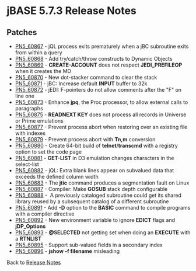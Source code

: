 # jBASE 5.7.3 Release Notes

<PageHeader />

## Patches

- [PN5\_60867](./../pn5_60867) - jQL process exits prematurely when a jBC subroutine exits from within a query
- [PN5\_60868](./../pn5_60868) - Add try/catch/throw constructs to Dynamic Objects
- [PN5\_60869](./../pn5_60869) - **CREATE-ACCOUNT** does not respect **JEDI\_PREFILEOP** when it creates the MD
- [PN5\_60870](./../pn5_60870) - New dot-stacker command to clear the stack
- [PN5\_60871](./../pn5_60871) - jBC: Increase default **INPUT** buffer to 32k
- [PN5\_60872](./../pn5_60872) - jEDI: F-pointers do not allow comments after the "F" on line one
- [PN5\_60873](./../pn5_60873) - Enhance **jpq**, the Proc processor, to allow external calls to paragraphs
- [PN5\_60875](./../pn5_60875) - **READNEXT KEY** does not process all records in Universe or Prime emulations
- [PN5\_60877](./../pn5_60877) - Prevent process abort when restoring over an existing file with indexes
- [PN5\_60879](./../pn5_60879) - Prevent process abort with **Tn,m** conversion
- [PN5\_60880](./../pn5_60880) - Create 64-bit build of **telnet**/**transcmd** with a registry option to set the code page
- [PN5\_60881](./../pn5_60881) - **GET-LIST** in D3 emulation changes characters in the select-list
- [PN5\_60882](./../pn5_60882) - jQL: Extra blank lines appear on subvalued data that exceeds the defined column width
- [PN5\_60883](./../pn5_60883) - The **jtic** command produces a segmentation fault on Linux
- [PN5\_60887](./../pn5_60887) - Compiler: Make **GOSUB** stack depth configurable
- [PN5\_60888](./../pn5_60888) -  A previously cataloged subroutine could get its shared library reused by a subsequent catalog of a different subroutine
- [PN5\_60891](./../pn5_60891) - Add **-D** option to the **BASIC** command to compile programs with a compiler directive
- [PN5\_60892](./../pn5_60892) - New environment variable to ignore **EDICT** flags and **jDP\_Options**
- [PN5\_60893](./../pn5_60893) - **@SELECTED** not getting set when doing an **EXECUTE** with a **RTNLIST**
- [PN5\_60895](./../pn5_60895) - Support sub-valued fields in a secondary index
- [PN5\_60896](./../pn5_60896) - **jshow -f filename** misleading

Back to [Release Notes](./../../releasenotes/../README.md)

<PageFooter />
